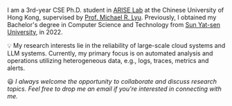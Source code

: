 I am a 3rd-year CSE Ph.D. student in [ARISE Lab](http://ariselab.cse.cuhk.edu.hk/) at the Chinese University of Hong Kong, supervised by [Prof. Michael R. Lyu](https://www.cse.cuhk.edu.hk/lyu/). Previously, I obtained my Bachelor's degree in Computer Science and Technology from [Sun Yat-sen University](https://cse.sysu.edu.cn), in 2022.

💡 My research interests lie in the reliability of large-scale cloud systems and LLM systems. Currently, my primary focus is on automated analysis and operations utilizing heterogeneous data, e.g., logs, traces, metrics and alerts.

😃 *I always welcome the opportunity to collaborate and discuss research topics. Feel free to drop me an email if you're interested in connecting with me.*



<!-- I am also a maintainer of [LogPAI](https://github.com/logpai) project, an open-source framework for automated log analysis. -->
